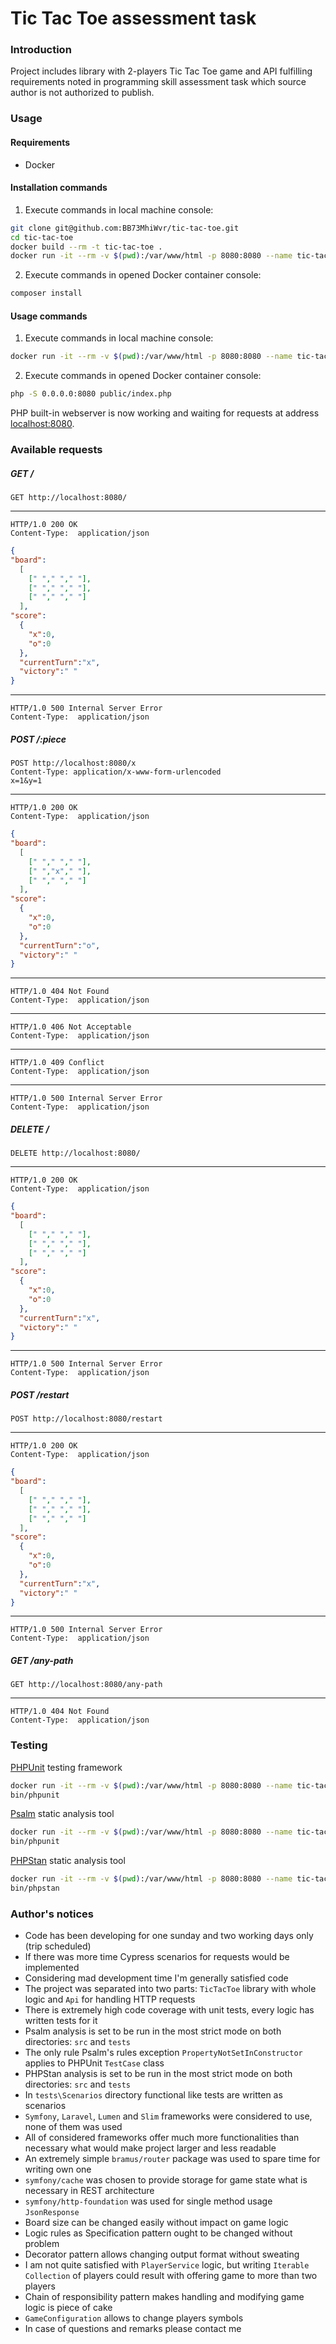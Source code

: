 # Tic Tac Toe assessment task

### Introduction
Project includes library with 2-players Tic Tac Toe game and API fulfilling requirements
noted in programming skill assessment task which source author is not authorized to publish.

### Usage

#### Requirements
- Docker

#### Installation commands
1. Execute commands in local machine console:
```bash
git clone git@github.com:BB73MhiWvr/tic-tac-toe.git
cd tic-tac-toe
docker build --rm -t tic-tac-toe .
docker run -it --rm -v $(pwd):/var/www/html -p 8080:8080 --name tic-tac-toe tic-tac-toe
```
2. Execute commands in opened Docker container console:
```bash
composer install
```

#### Usage commands
1. Execute commands in local machine console:
```bash
docker run -it --rm -v $(pwd):/var/www/html -p 8080:8080 --name tic-tac-toe tic-tac-toe
```
2. Execute commands in opened Docker container console:
```bash
php -S 0.0.0.0:8080 public/index.php
```
PHP built-in webserver is now working and waiting for requests at address 
[localhost:8080](http://localhost:8080/).

### Available requests

##### GET /
```http request
GET http://localhost:8080/
```
---
```http request
HTTP/1.0 200 OK
Content-Type:  application/json
```
```json
{
"board":
  [
    [" "," "," "],
    [" "," "," "],
    [" "," "," "]
  ],
"score":
  {
    "x":0,
    "o":0
  },
  "currentTurn":"x",
  "victory":" "
}
```
---
```http request
HTTP/1.0 500 Internal Server Error
Content-Type:  application/json
```
##### POST /:piece
```http request
POST http://localhost:8080/x
Content-Type: application/x-www-form-urlencoded
x=1&y=1
```
---
```http request
HTTP/1.0 200 OK
Content-Type:  application/json
```
```json
{
"board":
  [
    [" "," "," "],
    [" ","x"," "],
    [" "," "," "]
  ],
"score":
  {
    "x":0,
    "o":0
  },
  "currentTurn":"o",
  "victory":" "
}
```
---
```http request
HTTP/1.0 404 Not Found
Content-Type:  application/json
```
---
```http request
HTTP/1.0 406 Not Acceptable
Content-Type:  application/json
```
---
```http request
HTTP/1.0 409 Conflict
Content-Type:  application/json
```
---
```http request
HTTP/1.0 500 Internal Server Error
Content-Type:  application/json
```
##### DELETE /
```http request
DELETE http://localhost:8080/
```
---
```http request
HTTP/1.0 200 OK
Content-Type:  application/json
```
```json
{
"board":
  [
    [" "," "," "],
    [" "," "," "],
    [" "," "," "]
  ],
"score":
  {
    "x":0,
    "o":0
  },
  "currentTurn":"x",
  "victory":" "
}
```
---
```http request
HTTP/1.0 500 Internal Server Error
Content-Type:  application/json
```
##### POST /restart
```http request
POST http://localhost:8080/restart
```
---
```http request
HTTP/1.0 200 OK
Content-Type:  application/json
```
```json
{
"board":
  [
    [" "," "," "],
    [" "," "," "],
    [" "," "," "]
  ],
"score":
  {
    "x":0,
    "o":0
  },
  "currentTurn":"x",
  "victory":" "
}
```
---
```http request
HTTP/1.0 500 Internal Server Error
Content-Type:  application/json
```
##### GET /any-path
```http request
GET http://localhost:8080/any-path
```
---
```http request
HTTP/1.0 404 Not Found
Content-Type:  application/json
```
### Testing

[PHPUnit](https://phpunit.de) testing framework
```bash
docker run -it --rm -v $(pwd):/var/www/html -p 8080:8080 --name tic-tac-toe tic-tac-toe
bin/phpunit
```
[Psalm](https://psalm.dev) static analysis tool
```bash
docker run -it --rm -v $(pwd):/var/www/html -p 8080:8080 --name tic-tac-toe tic-tac-toe
bin/phpunit
```
[PHPStan](https://phpstan.org) static analysis tool
```bash
docker run -it --rm -v $(pwd):/var/www/html -p 8080:8080 --name tic-tac-toe tic-tac-toe
bin/phpstan
```

### Author's notices

- Code has been developing for one sunday and two working days only (trip scheduled)
- If there was more time Cypress scenarios for requests would be implemented
- Considering mad development time I'm generally satisfied code
- The project was separated into two parts: `TicTacToe` library with whole logic and `Api` for handling HTTP requests
- There is extremely high code coverage with unit tests, every logic has written tests for it
- Psalm analysis is set to be run in the most strict mode on both directories: `src` and `tests`
- The only rule Psalm's rules exception `PropertyNotSetInConstructor` applies to PHPUnit `TestCase` class
- PHPStan analysis is set to be run in the most strict mode on both directories: `src` and `tests`
- In `tests\Scenarios` directory functional like tests are written as scenarios
- `Symfony`, `Laravel`, `Lumen` and `Slim` frameworks were considered to use, none of them was used
- All of considered frameworks offer much more functionalities than necessary what would make project larger and less readable
- An extremely simple `bramus/router` package was used to spare time for writing own one
- `symfony/cache` was chosen to provide storage for game state what is necessary in REST architecture
- `symfony/http-foundation` was used for single method usage `JsonResponse`
- Board size can be changed easily without impact on game logic
- Logic rules as Specification pattern ought to be changed without problem
- Decorator pattern allows changing output format without sweating
- I am not quite satisfied with `PlayerService` logic, but writing `Iterable` `Collection` of players could result with
offering game to more than two players
- Chain of responsibility pattern makes handling and modifying game logic is piece of cake
- `GameConfiguration` allows to change players symbols
- In case of questions and remarks please contact me

